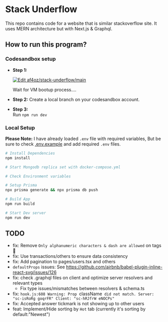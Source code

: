 # Stack Underflow

This repo contains code for a website that is similar stackoverflow site. It uses MERN architecture but with Next.js & Graphql.

## How to run this program?

### Codesandbox setup

- **Step 1:**

  [![Edit af4oz/stack-underflow/main](https://codesandbox.io/static/img/play-codesandbox.svg)](https://codesandbox.io/p/github/af4oz/stack-underflow/main?embed=1)

  Wait for VM bootup process....

- **Step 2:** Create a local branch on your codesandbox account.
- **Step 3:**  
  Run `npm run dev`

### Local Setup

**Please Note:** I have already loaded `.env` file with required variables, But be sure to check [.env.example](./.env.example) and add required `.env` files.

```sh
# Install Dependencies
npm install

# Start Mongodb replica set with docker-compose.yml

# Check Environment variables

# Setup Prisma
npx prisma generate && npx prisma db push

# Build App
npm run build

# Start Dev server
npm run dev
```

## TODO
- fix: Remove `Only alphanumeric characters & dash are allowed` on tags 🥲
- fix: Use transactions/others to ensure data consistency
- fix: Add pagination to pages/users.tsx and others
- `defaultProps` issues: See https://github.com/airbnb/babel-plugin-inline-react-svg/issues/126
- fix: check .graphql files on client and optimize server resolvers and relevant types
  - Fix type issues/mismatches between resolvers & schema.ts
- fix: `hook.js:608 Warning: Prop `className` did not match. Server: "sc-isRoRg goqrFR" Client: "sc-hRJfrW eNOCPs"`
- fix: Accepted answer tickmark is not showing up to other users
- feat: Implement/Hide sorting by `Hot` tab (currently it's sorting by default:"Newest")
